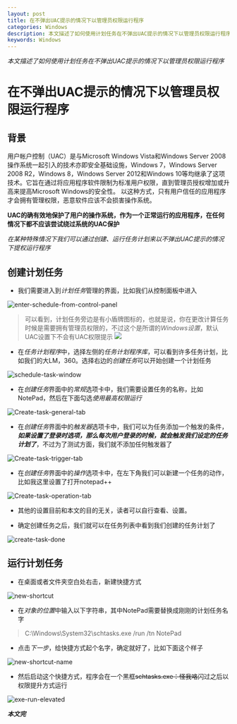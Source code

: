 ```yaml
---
layout: post
title: 在不弹出UAC提示的情况下以管理员权限运行程序
categories: Windows
description: 本文描述了如何使用计划任务在不弹出UAC提示的情况下以管理员权限运行程序
keywords: Windows
---
```


*本文描述了如何使用计划任务在不弹出UAC提示的情况下以管理员权限运行程序*

# 在不弹出UAC提示的情况下以管理员权限运行程序

## 背景

用户帐户控制（UAC）是与Microsoft Windows Vista和Windows Server 2008操作系统一起引入的技术亦即安全基础设施，Windows 7，Windows Server 2008 R2，Windows 8，Windows Server 2012和Windows 10等均继承了这项技术。它旨在通过将应用程序软件限制为标准用户权限，直到管理员授权增加或升高来提高Microsoft Windows的安全性。 以这种方式，只有用户信任的应用程序才会拥有管理权限，恶意软件应该不会损害操作系统。

**UAC的确有效地保护了用户的操作系统，作为一个正常运行的应用程序，在任何情况下都不应该尝试绕过系统的UAC保护**

*在某种特殊情况下我们可以通过创建、运行任务计划来以不弹出UAC提示的情况下提权运行程序*

## 创建计划任务

- 我们需要进入到*计划任务*管理的界面，比如我们从控制面板中进入

![enter-schedule-from-control-panel](http://otsjxkilz.bkt.clouddn.com/markdown-img-paste-20170728164655271.png)

> 可以看到，计划任务旁边是有小盾牌图标的，也就是说，你在更改计算任务时候是需要拥有管理员权限的，不过这个是所谓的*Windows设置*，默认UAC设置下不会有UAC权限提示
> ![](http://otsjxkilz.bkt.clouddn.com/markdown-img-paste-20170728164914536.png)

- 在*任务计划程序*中，选择左侧的*任务计划程序库*，可以看到许多任务计划，比如我们的大LM，360。选择右边的*创建任务*可以开始创建一个计划任务

![schedule-task-window](http://otsjxkilz.bkt.clouddn.com/markdown-img-paste-20170728165052274.png)

- 在*创建任务*界面中的*常规*选项卡中，我们需要设置任务的名称，比如NotePad，然后在下面勾选*使用最高权限运行*

![Create-task-general-tab](http://otsjxkilz.bkt.clouddn.com/markdown-img-paste-20170728165654229.png)

- 在*创建任务*界面中的*触发器*选项卡中，我们可以为任务添加一个触发的条件，***如果设置了登录时选项，那么每次用户登录的时候，就会触发我们设定的任务计划了***，不过为了测试方面，我们就不添加任何触发器了

![Create-task-trigger-tab](http://otsjxkilz.bkt.clouddn.com/markdown-img-paste-20170728170002978.png)

- 在*创建任务*界面中的*操作*选项卡中，在左下角我们可以新建一个任务的动作，比如我这里设置了打开notepad++

![Create-task-operation-tab](http://otsjxkilz.bkt.clouddn.com/markdown-img-paste-20170728170314302.png)

- 其他的设置目前和本文的目的无关，读者可以自行查看、设置。

- 确定创建任务之后，我们就可以在任务列表中看到我们创建的任务计划了

![create-task-done](http://otsjxkilz.bkt.clouddn.com/markdown-img-paste-20170728170638408.png)

## 运行计划任务

- 在桌面或者文件夹空白处右击，新建快捷方式

![new-shortcut](http://otsjxkilz.bkt.clouddn.com/markdown-img-paste-20170728170928706.png)

- 在*对象的位置*中输入以下字符串，其中NotePad需要替换成刚刚的计划任务名字

> C:\Windows\System32\schtasks.exe /run /tn NotePad

- 点击*下一步*，给快捷方式起个名字，确定就好了，比如下面这个样子

![new-shortcut-name](http://otsjxkilz.bkt.clouddn.com/markdown-img-paste-20170728171328360.png)

- 然后启动这个快捷方式，程序会在一个黑框~~schtasks.exe：怪我咯~~闪过之后以权限提升方式运行

![exe-run-elevated](http://otsjxkilz.bkt.clouddn.com/markdown-img-paste-20170728171643862.png)

***本文完***
